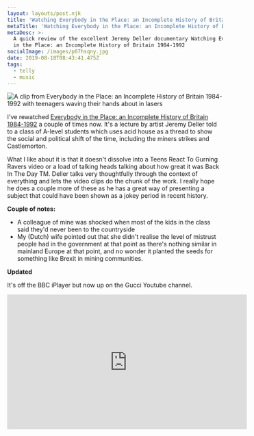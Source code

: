 ```yaml
---
layout: layouts/post.njk
title: 'Watching Everybody in the Place: an Incomplete History of Britain 1984-1992'
metaTitle: 'Watching Everybody in the Place: an Incomplete History of Britain 1984-1992'
metaDesc: >-
  A quick review of the excellent Jeremy Deller documentary Watching Everybody
  in the Place: an Incomplete History of Britain 1984-1992
socialImage: /images/p07hsqny.jpg
date: 2019-08-18T08:43:41.475Z
tags:
  - telly
  - music
---
```

![A clip from Everybody in the Place: an Incomplete History of Britain 1984-1992 with teenagers waving their hands about in lasers](/images/p07hsqny.jpg)

I've rewatched [Everybody in the Place: an Incomplete History of Britain 1984-1992](https://www.bbc.co.uk/iplayer/episode/m000777d/everybody-in-the-place-an-incomplete-history-of-britain-19841992) a couple of times now. It's a lecture by artist Jeremy Deller told to a class of A-level students which uses acid house as a thread to show the social and political shift of the time, including the miners strikes and Castlemorton. 

What I like about it is that it doesn't dissolve into a Teens React To Gurning Ravers video or a load of talking heads talking about how great it was Back In The Day TM. Deller talks very thoughtfully through the context of everything and lets the video clips do the chunk of the work. I really hope he does a couple more of these as he has a great way of presenting a subject that could have been shown as a jokey period in recent history.



**Couple of notes:**

* A colleague of mine was shocked when most of the kids in the class said they'd never been to the countryside
* My (Dutch) wife pointed out that she didn't realise the level of mistrust people had in the government at that point as there's nothing similar in mainland Europe at that point, and no wonder it planted the seeds for something like Brexit in mining communities.


**Updated**

It's off the BBC iPlayer but now up on the Gucci Youtube channel.

<iframe width="560" height="315" src="https://www.youtube.com/embed/N0xtv-bWYbQ" frameborder="0" allow="accelerometer; autoplay; encrypted-media; gyroscope; picture-in-picture" allowfullscreen></iframe>